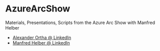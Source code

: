 # AzureArcShow
Materials, Presentations, Scripts from the Azure Arc Show with Manfred Helber

- [Alexander Ortha @ LinkedIn](https://www.linkedin.com/in/alexanderortha/)
- [Manfred Helber @ LinkedIn](https://www.linkedin.com/in/manfredhelber/)
